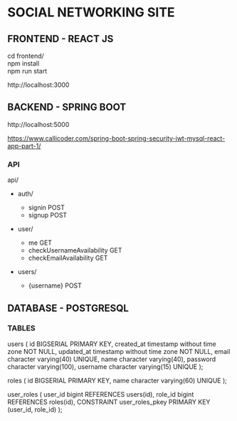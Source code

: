 # SOCIAL NETWORKING SITE

## FRONTEND - REACT JS

cd frontend/  
npm install  
npm run start

http://localhost:3000

## BACKEND - SPRING BOOT

http://localhost:5000

https://www.callicoder.com/spring-boot-spring-security-jwt-mysql-react-app-part-1/

### API

api/

- auth/

  - signin POST
  - signup POST

- user/

  - me GET
  - checkUsernameAvailability GET
  - checkEmailAvailability GET

- users/
  - {username} POST

## DATABASE - POSTGRESQL

### TABLES

users (
id BIGSERIAL PRIMARY KEY,
created_at timestamp without time zone NOT NULL,
updated_at timestamp without time zone NOT NULL,
email character varying(40) UNIQUE,
name character varying(40),
password character varying(100),
username character varying(15) UNIQUE
);

roles (
id BIGSERIAL PRIMARY KEY,
name character varying(60) UNIQUE
);

user_roles (
user_id bigint REFERENCES users(id),
role_id bigint REFERENCES roles(id),
CONSTRAINT user_roles_pkey PRIMARY KEY (user_id, role_id)
);
